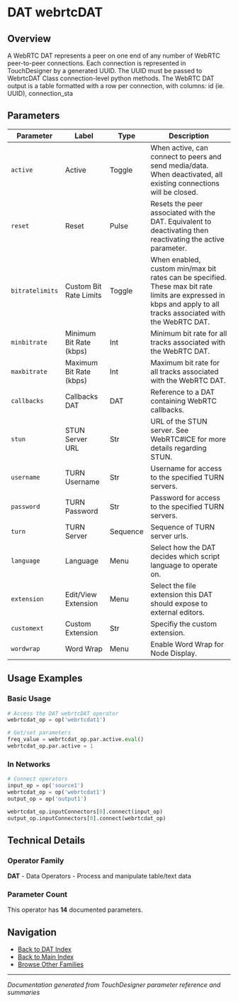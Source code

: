 # DAT webrtcDAT

## Overview

A WebRTC DAT represents a peer on one end of any number of WebRTC peer-to-peer connections. Each connection is represented in TouchDesigner by a generated UUID. The UUID must be passed to WebrtcDAT Class connection-level python methods. The WebRTC DAT output is a table formatted with a row per connection, with columns: id (ie. UUID), connection_sta

## Parameters

| Parameter | Label | Type | Description |
|-----------|-------|------|-------------|
| `active` | Active | Toggle | When active, can connect to peers and send media/data. When deactivated, all existing connections will be closed. |
| `reset` | Reset | Pulse | Resets the peer associated with the DAT. Equivalent to deactivating then reactivating the active parameter. |
| `bitratelimits` | Custom Bit Rate Limits | Toggle | When enabled, custom min/max bit rates can be specified. These max bit rate limits are expressed in kbps and apply to all tracks associated with the WebRTC DAT. |
| `minbitrate` | Minimum Bit Rate (kbps) | Int | Minimum bit rate for all tracks associated with the WebRTC DAT. |
| `maxbitrate` | Maximum Bit Rate (kbps) | Int | Maximum bit rate for all tracks associated with the WebRTC DAT. |
| `callbacks` | Callbacks DAT | DAT | Reference to a DAT containing WebRTC callbacks. |
| `stun` | STUN Server URL | Str | URL of the STUN server. See WebRTC#ICE for more details regarding STUN. |
| `username` | TURN Username | Str | Username for access to the specified TURN servers. |
| `password` | TURN Password | Str | Password for access to the specified TURN servers. |
| `turn` | TURN Server | Sequence | Sequence of TURN server urls. |
| `language` | Language | Menu | Select how the DAT decides which script language to operate on. |
| `extension` | Edit/View Extension | Menu | Select the file extension this DAT should expose to external editors. |
| `customext` | Custom Extension | Str | Specifiy the custom extension. |
| `wordwrap` | Word Wrap | Menu | Enable Word Wrap for Node Display. |

## Usage Examples

### Basic Usage

```python
# Access the DAT webrtcDAT operator
webrtcdat_op = op('webrtcdat1')

# Get/set parameters
freq_value = webrtcdat_op.par.active.eval()
webrtcdat_op.par.active = 1
```

### In Networks

```python
# Connect operators
input_op = op('source1')
webrtcdat_op = op('webrtcdat1')
output_op = op('output1')

webrtcdat_op.inputConnectors[0].connect(input_op)
output_op.inputConnectors[0].connect(webrtcdat_op)
```

## Technical Details

### Operator Family

**DAT** - Data Operators - Process and manipulate table/text data

### Parameter Count

This operator has **14** documented parameters.

## Navigation

- [Back to DAT Index](../DAT/DAT_INDEX.md)
- [Back to Main Index](../OPERATORS_INDEX.md)
- [Browse Other Families](../OPERATORS_INDEX.md#quick-navigation)

---
*Documentation generated from TouchDesigner parameter reference and summaries*

